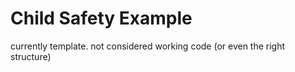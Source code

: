 # Child Safety Example

currently template. not considered working code (or even the right structure)
